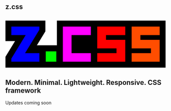 ## z.css
![z.css logo](https://github.com/R3zu3/z.css/blob/main/logo.png)
----------------------------
Modern. Minimal. Lightweight. Responsive. CSS framework
----------------------------

Updates coming soon
